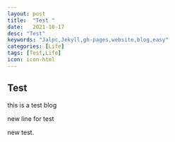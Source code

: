 ```yaml
---
layout: post
title:  "Test "
date:   2021-10-17
desc: "Test"
keywords: "Jalpc,Jekyll,gh-pages,website,blog,easy"
categories: [Life]
tags: [Test,Life]
icon: icon-html
---
```


## Test

this is a test blog

new line for test

new test. 

